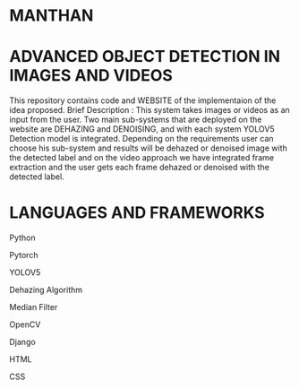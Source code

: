# MANTHAN


# ADVANCED OBJECT DETECTION IN IMAGES AND VIDEOS

This repository contains code and WEBSITE of the implementaion of the idea proposed.
Brief Description : This system takes images or videos as an input from the user. Two main sub-systems that are deployed on the website are DEHAZING and DENOISING, and with each system YOLOV5 Detection model is integrated. Depending on the requirements user can choose his sub-system and results will be dehazed or denoised image with the detected label and on the video approach we have integrated frame extraction and the user gets each frame dehazed or denoised with the detected label.

# LANGUAGES AND FRAMEWORKS 

Python

Pytorch

YOLOV5

Dehazing Algorithm 

Median Filter

OpenCV

Django

HTML

CSS




